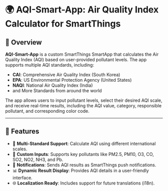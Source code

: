 # 🌍 AQI-Smart-App: Air Quality Index Calculator for SmartThings

## 📖 Overview
**AQI-Smart-App** is a custom SmartThings SmartApp that calculates the Air Quality Index (AQI) based on user-provided pollutant levels. The app supports multiple AQI standards, including:
- **CAI**: Comprehensive Air Quality Index (South Korea)
- **EPA**: US Environmental Protection Agency (United States)
- **NAQI**: National Air Quality Index (India)
- and More Standards from around the world

The app allows users to input pollutant levels, select their desired AQI scale, and receive real-time results, including the AQI value, category, responsible pollutant, and corresponding color code.

---

## 🚀 Features
- 🌟 **Multi-Standard Support**: Calculate AQI using different international scales.
- 📝 **Custom Inputs**: Supports key pollutants like PM2.5, PM10, O3, CO, SO2, NO2, NH3, and Pb.
- 🔔 **Notifications**: Sends AQI results as SmartThings push notifications.
- 📊 **Dynamic Result Display**: Provides AQI details in a user-friendly interface.
- 🌐 **Localization Ready**: Includes support for future translations (i18n).

